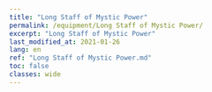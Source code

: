 ```yaml
---
title: "Long Staff of Mystic Power"
permalink: /equipment/Long Staff of Mystic Power/
excerpt: "Long Staff of Mystic Power"
last_modified_at: 2021-01-26
lang: en
ref: "Long Staff of Mystic Power.md"
toc: false
classes: wide
---
```


